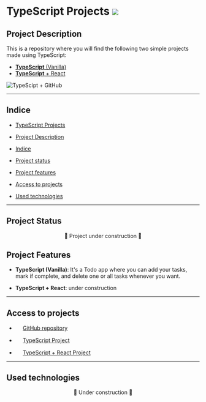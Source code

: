 <h1 id="Titulo">TypeScript Projects <img src="https://img.shields.io/badge/STATUS-EN%20DESAROLLO-green"></h1>

<h2 id="Description">Project Description</h2>
<p>
 This is a repository where you will find the following two simple projects made using TypeScript:

- <a href=""> <strong>TypeScript</strong> (Vanilla) </a>
- <a href=""> <strong>TypeScript</strong> + React </a>
</p>

<img src="https://miro.medium.com/v2/resize:fit:1200/1*XrBl31sgJTDys9rNqd-nyg.jpeg" alt="TypeScipt + GitHub">
</img>

<hr/>

<h2 id="Indice">Indice</h2>

- [TypeScript Projects](#Titulo)

- [Project Description](#Description)

- [Indice](#Indice)

- [Project status](#Status)

- [Project features](#Features)

- [Access to projects](#Acces)

- [Used technologies](#Technologies)

<hr/>
<h2 id="Status">Project Status</h2>
<p align="center">🚧 Project under construction 🚧</p>

<h2 id="Status">Project Features</h2>

- **TypeScript (Vanilla)**: It's a Todo app where you can add your tasks, mark if complete, and delete one or all tasks whenever you want.

- **TypeScript + React**: under construction

<hr/>
<h2 id="Acces">Access to projects</h2>

- <img src="https://github.githubassets.com/images/modules/logos_page/GitHub-Mark.png" height="15px"/> [GitHub repository](...)

- <img src="https://upload.wikimedia.org/wikipedia/commons/4/4c/Typescript_logo_2020.svg" height="15px"/> [TypeScript Project](...)

- <img src="https://upload.wikimedia.org/wikipedia/commons/thumb/4/47/React.svg/800px-React.svg.png" height="15px"/> [TypeScript + React Project](...)

<hr/>
<h2 id="Technologies">Used technologies</h2>

<p align="center">🚧 Under construction 🚧</p>

